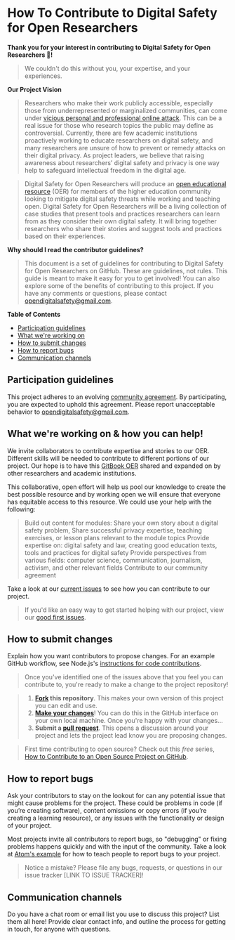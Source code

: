 # How To Contribute to Digital Safety for Open Researchers

**Thank you for your interest in contributing to Digital Safety for Open Researchers :tada:!**
>We couldn't do this without you, your expertise, and your experiences.

**Our Project Vision**
>Researchers who make their work publicly accessible, especially those from underrepresented or marginalized communities, can come under [vicious personal and professional online attack](https://www.npr.org/sections/ed/2018/04/04/590928008/professor-harassment). This can be a real issue for those who research topics the public may define as controversial. Currently, there are few academic institutions proactively working to educate researchers on digital safety, and many researchers are unsure of how to prevent or remedy attacks on their digital privacy. As project leaders, we believe that raising awareness about researchers’ digital safety and privacy is one way help to safeguard intellectual freedom in the digital age. 

>Digital Safety for Open Researchers will produce an [open educational resource](https://en.wikipedia.org/wiki/Open_educational_resources) (OER) for members of the higher education community looking to mitigate digital safety threats while working and teaching open. Digital Safety for Open Researchers will be a living collection of case studies that present tools and practices researchers can learn from as they consider their own digital safety. It will bring together researchers who share their stories and suggest tools and practices based on their experiences. 

**Why should I read the contributor guidelines?**

>This document is a set of guidelines for contributing to Digital Safety for Open Researchers on GitHub. These are guidelines, not rules. This guide is meant to make it easy for you to get involved! You can also explore some of the benefits of contributing to this project. If you have any comments or questions, please contact opendigitalsafety@gmail.com.

**Table of Contents**

* [Participation guidelines](#participation-guidelines)
* [What we're working on](#what-were-working-on)
* [How to submit changes](#how-to-submit-changes)
* [How to report bugs](#how-to-report-bugs)
* [Communication channels](#communication-channels)

## Participation guidelines

This project adheres to an evolving [community agreement](COMMUNITY_AGREEMENT.md). By participating, you are expected to uphold this agreement. Please report unacceptable behavior to opendigitalsafety@gmail.com.

## What we're working on & how you can help!

We invite collaborators to contribute expertise and stories to our OER. Different skills will be needed to contribute to different portions of our project. Our hope is to have this [GitBook OER](https://digital-safety-for-open-research.gitbook.io/project/) shared and expanded on by other researchers and academic institutions. 

This collaborative, open effort will help us pool our knowledge to create the best possible resource and by working open we will ensure that everyone has equitable access to this resource. 
We could use your help with the following: 
>Build out content for modules: Share your own story about a digital safety problem, Share successful privacy expertise, teaching exercises, or lesson plans relevant to the module topics
>Provide expertise on: digital safety and law, creating good education texts, tools and practices for digital safety
>Provide perspectives from various fields: computer science, communication, journalism, activism, and other relevant fields
Contribute to our community agreement

Take a look at our [current issues](https://github.com/opendigitalsafety/Digital-Safety-for-Open-Researchers/issues) to see how you can contribute to our project.
>If you'd like an easy way to get started helping with our project, view our [good first issues](https://github.com/opendigitalsafety/Digital-Safety-for-Open-Researchers/issues?q=is%3Aissue+is%3Aopen+label%3A%22good+first+issue%22).

## How to submit changes

Explain how you want contributors to propose changes. For an example GitHub workflow, see Node.js's [instructions for code contributions](https://github.com/nodejs/node/blob/master/CONTRIBUTING.md#code-contributions).

> Once you've identified one of the issues above that you feel you can contribute to, you're ready to make a change to the project repository!
 
> 1. **[Fork](https://help.github.com/articles/fork-a-repo/) this repository**. This makes your own version of this project you can edit and use.
> 2. **[Make your changes](https://guides.github.com/activities/forking/#making-changes)**! You can do this in the GitHub interface on your own local machine. Once you're happy with your changes...
> 3. **Submit a [pull request](https://help.github.com/articles/proposing-changes-to-a-project-with-pull-requests/)**. This opens a discussion around your project and lets the project lead know you are proposing changes.

> First time contributing to open source? Check out this *free* series, [How to Contribute to an Open Source Project on GitHub](https://egghead.io/series/how-to-contribute-to-an-open-source-project-on-github).

## How to report bugs

Ask your contributors to stay on the lookout for can any potential issue that might cause problems for the project. These could be problems in code (if you’re creating software), content omissions or copy errors (if you’re creating a learning resource), or any issues with the functionality or design of your project. 

Most projects invite all contributors to report bugs, so "debugging" or fixing problems happens quickly and with the input of the community. Take a look at [Atom's example](https://github.com/atom/atom/blob/master/CONTRIBUTING.md#reporting-bugs) for how to teach people to report bugs to your project.

> Notice a mistake? Please file any bugs, requests, or questions in our issue tracker [LINK TO ISSUE TRACKER]!

## Communication channels

Do you have a chat room or email list you use to discuss this project? List them all here! Provide clear contact info, and outline the process for getting in touch, for anyone with questions.

